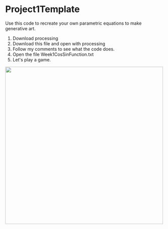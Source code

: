 # Project1Template
Use this code to recreate your own parametric equations to make generative art.



1. Download processing
2. Download this file and open with processing 
4. Follow my comments to see what the code does.
5. Open the file Week1CosSinFunction.txt
7. Let's play a game. 


<img src ="http://g.recordit.co/i7VSd7cGXr.gif" width= 500 height= 500>



